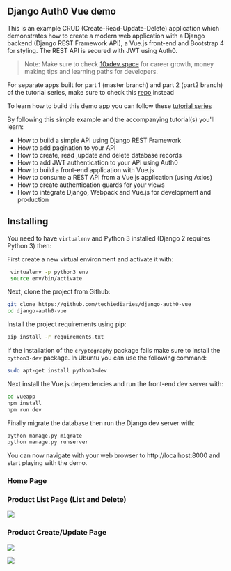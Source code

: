 ## Django Auth0 Vue demo

This is an example CRUD (Create-Read-Update-Delete) application which demonstrates how to create a modern web application with a Django backend (Django REST Framework API), a Vue.js front-end and Bootstrap 4 for styling. The REST API is secured with JWT using Auth0. 

> Note: Make sure to check [10xdev.space](https://10xdev.space) for career growth, money making tips and learning paths for developers.

For separate apps built for part 1 (master branch) and part 2 (part2 branch) of the tutorial series, make sure to check this [repo](https://github.com/techiediaries/djangovue/) instead

To learn how to build this demo app you can follow these [tutorial series](https://www.techiediaries.com/django-vuejs-auth0)

By following this simple example and the accompanying tutorial(s) you'll learn: 

* How to build a simple API using Django REST Framework
* How to add pagination to your API
* How to create, read ,update and delete database records 
* How to add JWT authentication to your API using Auth0
* How to build a front-end application with Vue.js 
* How to consume a REST API from a Vue.js application (using Axios)
* How to create authentication guards for your views
* How to integrate Django, Webpack and Vue.js for development and production 

## Installing

You need to have `virtualenv` and Python 3 installed (Django 2 requires Python 3) then:

First create a new virtual environment and activate it with:

```bash
 virtualenv -p python3 env
 source env/bin/activate
```

Next, clone the project from Github:

```bash
git clone https://github.com/techiediaries/django-auth0-vue
cd django-auth0-vue
```

Install the project requirements using pip:

```bash
pip install -r requirements.txt
```

If the installation of the `cryptography` package fails make sure to install the `python3-dev` package. In Ubuntu you can use the following command:

```bash
sudo apt-get install python3-dev
``` 

Next install the Vue.js dependencies and run the front-end dev server with:

```bash
cd vueapp
npm install
npm run dev
```

Finally migrate the database then run the Django dev server with:

```bash
python manage.py migrate
python manage.py runserver
``` 

You can now navigate with your web browser to http://localhost:8000 and start playing with the demo.



### Home Page

### Product List Page (List and Delete)

![](https://screenshots.firefoxusercontent.com/images/626c02b0-accb-45a6-b40b-eec4ea313374.png)

### Product Create/Update Page

![](https://screenshots.firefoxusercontent.com/images/78a19152-0ee0-4dbc-866b-9098d4e3be44.png)

![](https://screenshots.firefoxusercontent.com/images/4c509022-0cf2-428c-baf1-676398c061b2.png)

